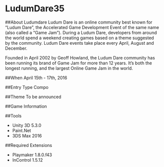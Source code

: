 # LudumDare35

##About Ludumdare
Ludum Dare is an online community best known for “Ludum Dare”, the Accelerated Game Development Event of the same name (also called a “Game Jam”). During a Ludum Dare, developers from around the world spend a weekend creating games based on a theme suggested by the community. Ludum Dare events take place every April, August and December.

Founded in April 2002 by Geoff Howland, the Ludum Dare community has been running its brand of Game Jam for more than 12 years. It’s both the longest running, and the largest Online Game Jam in the world.

##When
April 15th - 17th, 2016

##Entry Type
Compo

##Theme
To be announced

##Game Information


##Tools
- Unity 3D 5.3.0
- Paint.Net
- 3DS Max 2016

##Required Extensions
- Playmaker 1.8.0.f43
- InControl 1.5.12
